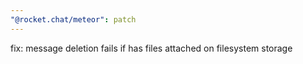 ```yaml
---
"@rocket.chat/meteor": patch
---
```


fix: message deletion fails if has files attached on filesystem storage
